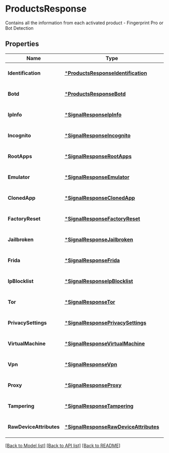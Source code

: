 # ProductsResponse
Contains all the information from each activated product - Fingerprint Pro or Bot Detection


## Properties
Name | Type | Description | Notes
------------ | ------------- | ------------- | -------------
**Identification** | [***ProductsResponseIdentification**](ProductsResponseIdentification.md) |  | [optional] [default to null]
**Botd** | [***ProductsResponseBotd**](ProductsResponseBotd.md) |  | [optional] [default to null]
**IpInfo** | [***SignalResponseIpInfo**](SignalResponseIpInfo.md) |  | [optional] [default to null]
**Incognito** | [***SignalResponseIncognito**](SignalResponseIncognito.md) |  | [optional] [default to null]
**RootApps** | [***SignalResponseRootApps**](SignalResponseRootApps.md) |  | [optional] [default to null]
**Emulator** | [***SignalResponseEmulator**](SignalResponseEmulator.md) |  | [optional] [default to null]
**ClonedApp** | [***SignalResponseClonedApp**](SignalResponseClonedApp.md) |  | [optional] [default to null]
**FactoryReset** | [***SignalResponseFactoryReset**](SignalResponseFactoryReset.md) |  | [optional] [default to null]
**Jailbroken** | [***SignalResponseJailbroken**](SignalResponseJailbroken.md) |  | [optional] [default to null]
**Frida** | [***SignalResponseFrida**](SignalResponseFrida.md) |  | [optional] [default to null]
**IpBlocklist** | [***SignalResponseIpBlocklist**](SignalResponseIpBlocklist.md) |  | [optional] [default to null]
**Tor** | [***SignalResponseTor**](SignalResponseTor.md) |  | [optional] [default to null]
**PrivacySettings** | [***SignalResponsePrivacySettings**](SignalResponsePrivacySettings.md) |  | [optional] [default to null]
**VirtualMachine** | [***SignalResponseVirtualMachine**](SignalResponseVirtualMachine.md) |  | [optional] [default to null]
**Vpn** | [***SignalResponseVpn**](SignalResponseVpn.md) |  | [optional] [default to null]
**Proxy** | [***SignalResponseProxy**](SignalResponseProxy.md) |  | [optional] [default to null]
**Tampering** | [***SignalResponseTampering**](SignalResponseTampering.md) |  | [optional] [default to null]
**RawDeviceAttributes** | [***SignalResponseRawDeviceAttributes**](SignalResponseRawDeviceAttributes.md) |  | [optional] [default to null]

[[Back to Model list]](../README.md#documentation-for-models) [[Back to API list]](../README.md#documentation-for-api-endpoints) [[Back to README]](../README.md)


